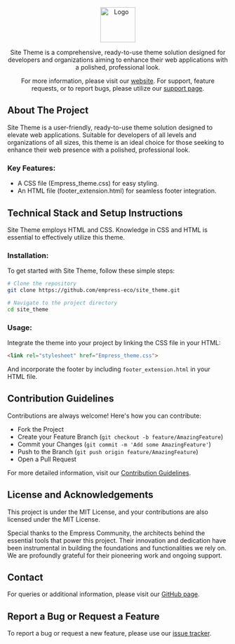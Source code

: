 <div align="center">

<img src="https://grow.empress.eco/uploads/default/original/2X/1/1f1e1044d3864269d2a613577edb9763890422ab.png" alt="Logo" width="80" height="80">


Site Theme is a comprehensive, ready-to-use theme solution designed for developers and organizations aiming to enhance their web applications with a polished, professional look. 

For more information, please visit our [website](https://empress.eco/). For support, feature requests, or to report bugs, please utilize our [support page](https://grow.empress.eco/).

</div>


## About The Project
Site Theme is a user-friendly, ready-to-use theme solution designed to elevate web applications. Suitable for developers of all levels and organizations of all sizes, this theme is an ideal choice for those seeking to enhance their web presence with a polished, professional look.

### Key Features:
- A CSS file (Empress_theme.css) for easy styling.
- An HTML file (footer_extension.html) for seamless footer integration.

## Technical Stack and Setup Instructions
Site Theme employs HTML and CSS. Knowledge in CSS and HTML is essential to effectively utilize this theme.

### Installation: 
To get started with Site Theme, follow these simple steps:

```sh
# Clone the repository
git clone https://github.com/empress-eco/site_theme.git

# Navigate to the project directory
cd site_theme
```

### Usage: 
Integrate the theme into your project by linking the CSS file in your HTML:

```html
<link rel="stylesheet" href="Empress_theme.css">
```

And incorporate the footer by including `footer_extension.html` in your HTML file.

## Contribution Guidelines
Contributions are always welcome! Here's how you can contribute:

- Fork the Project
- Create your Feature Branch (`git checkout -b feature/AmazingFeature`)
- Commit your Changes (`git commit -m 'Add some AmazingFeature'`)
- Push to the Branch (`git push origin feature/AmazingFeature`)
- Open a Pull Request

For more detailed information, visit our [Contribution Guidelines](https://github.com/empress-eco/site_theme/blob/master/CONTRIBUTING.md).

## License and Acknowledgements
This project is under the MIT License, and your contributions are also licensed under the MIT License.

Special thanks to the Empress Community, the architects behind the essential tools that power this project. Their innovation and dedication have been instrumental in building the foundations and functionalities we rely on. We are profoundly grateful for their pioneering work and ongoing support.

## Contact
For queries or additional information, please visit our [GitHub page](https://github.com/empress-eco/).

## Report a Bug or Request a Feature
To report a bug or request a new feature, please use our [issue tracker](https://github.com/empress-eco/site_theme/issues).